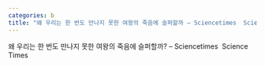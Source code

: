 ```yaml
---
categories: b
title: "왜 우리는 한 번도 만나지 못한 여왕의 죽음에 슬퍼할까 – Sciencetimes  Science Times"
---
```

왜 우리는 한 번도 만나지 못한 여왕의 죽음에 슬퍼할까? – Sciencetimes&nbsp;&nbsp;Science Times